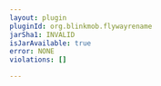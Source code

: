 ```yaml
---
layout: plugin
pluginId: org.blinkmob.flywayrename
jarSha1: INVALID
isJarAvailable: true
error: NONE
violations: []

---
```

